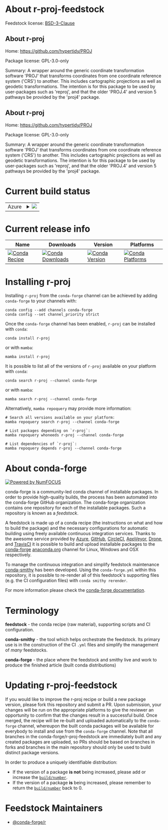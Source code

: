 About r-proj-feedstock
======================

Feedstock license: [BSD-3-Clause](https://github.com/conda-forge/r-proj-feedstock/blob/main/LICENSE.txt)


About r-proj
------------

Home: https://github.com/hypertidy/PROJ

Package license: GPL-3.0-only

Summary: A wrapper around the generic coordinate transformation software 'PROJ' that transforms coordinates from one coordinate reference system ('CRS') to another. This includes cartographic projections as well as geodetic transformations.  The intention is for this package to be used by user-packages such as 'reproj', and that the older 'PROJ.4' and version 5 pathways be provided by the 'proj4' package.

About r-proj
------------

Home: https://github.com/hypertidy/PROJ

Package license: GPL-3.0-only

Summary: A wrapper around the generic coordinate transformation software 'PROJ' that transforms coordinates from one coordinate reference system ('CRS') to another. This includes cartographic projections as well as geodetic transformations.  The intention is for this package to be used by user-packages such as 'reproj', and that the older 'PROJ.4' and version 5 pathways be provided by the 'proj4' package.

Current build status
====================


<table>
    
  <tr>
    <td>Azure</td>
    <td>
      <details>
        <summary>
          <a href="https://dev.azure.com/conda-forge/feedstock-builds/_build/latest?definitionId=15726&branchName=main">
            <img src="https://dev.azure.com/conda-forge/feedstock-builds/_apis/build/status/r-proj-feedstock?branchName=main">
          </a>
        </summary>
        <table>
          <thead><tr><th>Variant</th><th>Status</th></tr></thead>
          <tbody><tr>
              <td>linux_64_r_base4.3</td>
              <td>
                <a href="https://dev.azure.com/conda-forge/feedstock-builds/_build/latest?definitionId=15726&branchName=main">
                  <img src="https://dev.azure.com/conda-forge/feedstock-builds/_apis/build/status/r-proj-feedstock?branchName=main&jobName=linux&configuration=linux%20linux_64_r_base4.3" alt="variant">
                </a>
              </td>
            </tr><tr>
              <td>linux_64_r_base4.4</td>
              <td>
                <a href="https://dev.azure.com/conda-forge/feedstock-builds/_build/latest?definitionId=15726&branchName=main">
                  <img src="https://dev.azure.com/conda-forge/feedstock-builds/_apis/build/status/r-proj-feedstock?branchName=main&jobName=linux&configuration=linux%20linux_64_r_base4.4" alt="variant">
                </a>
              </td>
            </tr><tr>
              <td>osx_64_r_base4.3</td>
              <td>
                <a href="https://dev.azure.com/conda-forge/feedstock-builds/_build/latest?definitionId=15726&branchName=main">
                  <img src="https://dev.azure.com/conda-forge/feedstock-builds/_apis/build/status/r-proj-feedstock?branchName=main&jobName=osx&configuration=osx%20osx_64_r_base4.3" alt="variant">
                </a>
              </td>
            </tr><tr>
              <td>osx_64_r_base4.4</td>
              <td>
                <a href="https://dev.azure.com/conda-forge/feedstock-builds/_build/latest?definitionId=15726&branchName=main">
                  <img src="https://dev.azure.com/conda-forge/feedstock-builds/_apis/build/status/r-proj-feedstock?branchName=main&jobName=osx&configuration=osx%20osx_64_r_base4.4" alt="variant">
                </a>
              </td>
            </tr><tr>
              <td>win_64_r_base4.3</td>
              <td>
                <a href="https://dev.azure.com/conda-forge/feedstock-builds/_build/latest?definitionId=15726&branchName=main">
                  <img src="https://dev.azure.com/conda-forge/feedstock-builds/_apis/build/status/r-proj-feedstock?branchName=main&jobName=win&configuration=win%20win_64_r_base4.3" alt="variant">
                </a>
              </td>
            </tr><tr>
              <td>win_64_r_base4.4</td>
              <td>
                <a href="https://dev.azure.com/conda-forge/feedstock-builds/_build/latest?definitionId=15726&branchName=main">
                  <img src="https://dev.azure.com/conda-forge/feedstock-builds/_apis/build/status/r-proj-feedstock?branchName=main&jobName=win&configuration=win%20win_64_r_base4.4" alt="variant">
                </a>
              </td>
            </tr>
          </tbody>
        </table>
      </details>
    </td>
  </tr>
</table>

Current release info
====================

| Name | Downloads | Version | Platforms |
| --- | --- | --- | --- |
| [![Conda Recipe](https://img.shields.io/badge/recipe-r--proj-green.svg)](https://anaconda.org/conda-forge/r-proj) | [![Conda Downloads](https://img.shields.io/conda/dn/conda-forge/r-proj.svg)](https://anaconda.org/conda-forge/r-proj) | [![Conda Version](https://img.shields.io/conda/vn/conda-forge/r-proj.svg)](https://anaconda.org/conda-forge/r-proj) | [![Conda Platforms](https://img.shields.io/conda/pn/conda-forge/r-proj.svg)](https://anaconda.org/conda-forge/r-proj) |

Installing r-proj
=================

Installing `r-proj` from the `conda-forge` channel can be achieved by adding `conda-forge` to your channels with:

```
conda config --add channels conda-forge
conda config --set channel_priority strict
```

Once the `conda-forge` channel has been enabled, `r-proj` can be installed with `conda`:

```
conda install r-proj
```

or with `mamba`:

```
mamba install r-proj
```

It is possible to list all of the versions of `r-proj` available on your platform with `conda`:

```
conda search r-proj --channel conda-forge
```

or with `mamba`:

```
mamba search r-proj --channel conda-forge
```

Alternatively, `mamba repoquery` may provide more information:

```
# Search all versions available on your platform:
mamba repoquery search r-proj --channel conda-forge

# List packages depending on `r-proj`:
mamba repoquery whoneeds r-proj --channel conda-forge

# List dependencies of `r-proj`:
mamba repoquery depends r-proj --channel conda-forge
```


About conda-forge
=================

[![Powered by
NumFOCUS](https://img.shields.io/badge/powered%20by-NumFOCUS-orange.svg?style=flat&colorA=E1523D&colorB=007D8A)](https://numfocus.org)

conda-forge is a community-led conda channel of installable packages.
In order to provide high-quality builds, the process has been automated into the
conda-forge GitHub organization. The conda-forge organization contains one repository
for each of the installable packages. Such a repository is known as a *feedstock*.

A feedstock is made up of a conda recipe (the instructions on what and how to build
the package) and the necessary configurations for automatic building using freely
available continuous integration services. Thanks to the awesome service provided by
[Azure](https://azure.microsoft.com/en-us/services/devops/), [GitHub](https://github.com/),
[CircleCI](https://circleci.com/), [AppVeyor](https://www.appveyor.com/),
[Drone](https://cloud.drone.io/welcome), and [TravisCI](https://travis-ci.com/)
it is possible to build and upload installable packages to the
[conda-forge](https://anaconda.org/conda-forge) [anaconda.org](https://anaconda.org/)
channel for Linux, Windows and OSX respectively.

To manage the continuous integration and simplify feedstock maintenance
[conda-smithy](https://github.com/conda-forge/conda-smithy) has been developed.
Using the ``conda-forge.yml`` within this repository, it is possible to re-render all of
this feedstock's supporting files (e.g. the CI configuration files) with ``conda smithy rerender``.

For more information please check the [conda-forge documentation](https://conda-forge.org/docs/).

Terminology
===========

**feedstock** - the conda recipe (raw material), supporting scripts and CI configuration.

**conda-smithy** - the tool which helps orchestrate the feedstock.
                   Its primary use is in the construction of the CI ``.yml`` files
                   and simplify the management of *many* feedstocks.

**conda-forge** - the place where the feedstock and smithy live and work to
                  produce the finished article (built conda distributions)


Updating r-proj-feedstock
=========================

If you would like to improve the r-proj recipe or build a new
package version, please fork this repository and submit a PR. Upon submission,
your changes will be run on the appropriate platforms to give the reviewer an
opportunity to confirm that the changes result in a successful build. Once
merged, the recipe will be re-built and uploaded automatically to the
`conda-forge` channel, whereupon the built conda packages will be available for
everybody to install and use from the `conda-forge` channel.
Note that all branches in the conda-forge/r-proj-feedstock are
immediately built and any created packages are uploaded, so PRs should be based
on branches in forks and branches in the main repository should only be used to
build distinct package versions.

In order to produce a uniquely identifiable distribution:
 * If the version of a package **is not** being increased, please add or increase
   the [``build/number``](https://docs.conda.io/projects/conda-build/en/latest/resources/define-metadata.html#build-number-and-string).
 * If the version of a package **is** being increased, please remember to return
   the [``build/number``](https://docs.conda.io/projects/conda-build/en/latest/resources/define-metadata.html#build-number-and-string)
   back to 0.

Feedstock Maintainers
=====================

* [@conda-forge/r](https://github.com/conda-forge/r/)

